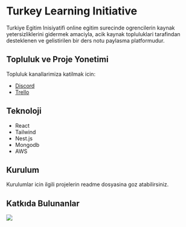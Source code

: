 # Turkey Learning Initiative

Turkiye Egitim Inisiyatifi online egitim surecinde ogrencilerin kaynak yetersizliklerini gidermek amaciyla, acik kaynak topluluklari tarafindan desteklenen ve gelistirilen bir ders notu paylasma platformudur.

## Topluluk ve Proje Yonetimi
Topluluk kanallarimiza katilmak icin:
 - [Discord](https://discord.gg/UCvcNAy7)
 - [Trello](https://trello.com/invite/userworkspace18925297/ATTId48edcea4fdd3ba69cdf2afb77b35206CF14302D)

## Teknoloji
- React 
- Tailwind
- Nest.js
- Mongodb
- AWS

## Kurulum
Kurulumlar icin ilgili projelerin readme dosyasina goz atabilirsiniz.

## Katkıda Bulunanlar

<a href="https://github.com/ayyucedemirbas/TurkeyLearningInitiative/graphs/contributors">
  <img src="https://contrib.rocks/image?repo=ayyucedemirbas/TurkeyLearningInitiative" />
</a>
